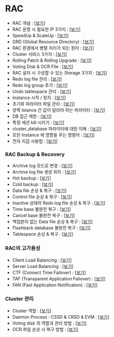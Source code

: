 # RAC

- RAC 개념 : [[보기]](https://rebel-lord-f41.notion.site/RAC-e6488e6f56ac48379cedbb1a20de225b?pvs=4)
- RAC 운영 시 필요한 IP 3가지 : [[보기]](https://rebel-lord-f41.notion.site/RAC-IP-3-d0a3d8b0bf574f189d787e081b856b89?pvs=4)
- SpeedUp & ScaleUp : [[보기]](https://rebel-lord-f41.notion.site/SpeedUp-ScaleUp-9e1b25d82c804c449033d74aaca5670e?pvs=4)
- GRD (Global Resource Directory) : [[보기]](https://rebel-lord-f41.notion.site/GRD-Global-Resource-Directory-117ce5a63cb2460aa02b65a863ef302a?pvs=4)
- RAC 환경에서 병렬 처리가 되는 원리 : [[보기]](https://rebel-lord-f41.notion.site/RAC-c01a0f8c29694f89bbefbf296870b9ae?pvs=4)
- Cluster 서비스 3가지 : [[보기]](https://rebel-lord-f41.notion.site/Cluster-3-83b86e83bacd46dcb79fd8faf1a93936?pvs=4)
- Rolling Patch & Rolling Upgrade : [[보기]](https://rebel-lord-f41.notion.site/Rolling-Patch-Rolling-Upgrade-b84ab7eb80ac485eb2b5adbfe76420bf?pvs=4)
- Voting Disk & OCR File : [[보기]](https://rebel-lord-f41.notion.site/Voting-Disk-OCR-File-24b31a21c6444449b1a6eddbedb763e1?pvs=4)
- RAC 설치 시 구성할 수 있는 Storage 3가지 : [[보기]](https://rebel-lord-f41.notion.site/RAC-Storage-3-7048c45dbd634f72ab95103eaaa59f5b?pvs=4)
- Redo log file 관리 : [[보기]](https://rebel-lord-f41.notion.site/RAC-Redo-log-file-8f7d151c964b47cc9a76a95863dc2279?pvs=4)
- Redo log group 추가 : [[보기]](https://rebel-lord-f41.notion.site/RAC-Redo-log-group-ab819ff5cfed4e8aa534850b7ce41400?pvs=4)
- Undo tablespace 관리 : [[보기]](https://rebel-lord-f41.notion.site/RAC-Undo-tablespace-cba2936b43e541f0aa49ae4fee786ae0?pvs=4)
- Instance 시작 / 정지 : [[보기]](https://rebel-lord-f41.notion.site/RAC-Instance-6496144800914ab2b2b928996eb0cc11?pvs=4)
- 초기화 파라미터 파일 관리 : [[보기]](https://rebel-lord-f41.notion.site/RAC-95b0de14b0b740a5b77273b0a2065b3f?pvs=4)
- 양쪽 Istance 간 값이 달라야 하는 파라미터 : [[보기]](https://rebel-lord-f41.notion.site/RAC-Istance-29f561fac29949f8858aaf4f039d824d?pvs=4)
- DB 접근 제한 : [[보기]](https://rebel-lord-f41.notion.site/RAC-DB-3bb03f076a444e068e65e2cb6f062afc?pvs=4)
- 특정 세션 kill 시키기 : [[보기]](https://rebel-lord-f41.notion.site/RAC-kill-785a147648e84281b6b0b2cf498e2b82?pvs=4)
- cluster_database 파라미터에 대한 이해 : [[보기]](https://rebel-lord-f41.notion.site/RAC-cluster_database-6af3989492e74a169bba22a7f411da69?pvs=4)
- 모든 Instance 에 영향을 주는 명령어 : [[보기]](https://rebel-lord-f41.notion.site/RAC-Instance-7ef1dca75a5141abb61f62e70ceeea59?pvs=4)
- 전자 지갑 사용법 : [[보기]](https://rebel-lord-f41.notion.site/RAC-3ceefb1fb14d4d32a8e2cb43151fefce?pvs=4)

### RAC Backup & Recovery
- Archive log 모드로 변경 : [[보기]](https://rebel-lord-f41.notion.site/RAC-Archive-log-666beb643a68463589bb5b365a0cd28a?pvs=4)
- Archive log file 생성 위치 : [[보기]](https://rebel-lord-f41.notion.site/RAC-Archive-log-file-ca01f442e061482c9910e67bfdedf04d?pvs=4)
- Hot backup : [[보기]](https://rebel-lord-f41.notion.site/RAC-Hot-backup-38d29837c05446929d408b35c9bfaa7f?pvs=4)
- Cold backup : [[보기]](https://rebel-lord-f41.notion.site/RAC-Cold-backup-ab9408d6bea148a0ab50294191f3a706?pvs=4)
- Data file 손상 & 복구 : [[보기]](https://rebel-lord-f41.notion.site/RAC-Data-file-9c4b9fb1eb4c42d4952de72750291e55?pvs=4)
- Control file 손상 & 복구 : [[보기]](https://rebel-lord-f41.notion.site/RAC-Control-file-436cab1e82684edf9839cce3430e1eb3?pvs=4)
- Inactive 상태의 Redo log file 손상 & 복구 : [[보기]](https://rebel-lord-f41.notion.site/RAC-Inactive-Redo-log-file-e7e10b5907bb4ccb8c3e8ec4613ca10e?pvs=4)
- Time base 불완전 복구 : [[보기]](https://rebel-lord-f41.notion.site/RAC-Time-base-a7c02742545d416a841f454ef4be54a6?pvs=4)
- Cancel base 불완전 복구 : [[보기]](https://rebel-lord-f41.notion.site/RAC-Cancel-base-87072dbcecdf48a9a1b50d2617b20cb0?pvs=4)
- 백업본이 없는 Data file 손상 & 복구 : [[보기]](https://rebel-lord-f41.notion.site/RAC-Data-file-26dda62f37614c578110ba407b1ac709?pvs=4)
- Flashback database 불완전 복구 : [[보기]](https://rebel-lord-f41.notion.site/RAC-Flashback-database-d4f435a34fe74973a8b10aaa4ff6537b?pvs=4)
- Tablespace 손상 & 복구 : [[보기]](https://rebel-lord-f41.notion.site/RAC-Tablespace-a3e4b11562f84befb897e234124ce68f?pvs=4)

### RAC의 고가용성
- Client Load Balancing : [[보기]](https://rebel-lord-f41.notion.site/Client-Load-Balancing-8b52c32be96548cb8dbf8dcf3afc39c2?pvs=4)
- Server Load Balancing : [[보기]](https://rebel-lord-f41.notion.site/Server-Load-Balancing-5ac1ac20dffb410e8c7f83ca385f243a?pvs=4)
- CTF (Connect Time Failover) : [[보기]](https://rebel-lord-f41.notion.site/CTF-Connect-Time-Failover-686ee00ab80748c18c4f4a3d7e60f17a?pvs=4)
- TAF (Transparent Application Faliover) : [[보기]](https://rebel-lord-f41.notion.site/TAF-Transparent-Application-Faliover-d3b12b8cf053433188114eecaa680687?pvs=4)
- FAN (Fast Application Notification) : [[보기]](https://rebel-lord-f41.notion.site/FAN-Fast-Application-Notification-f78f8499307b4d8d92f016106b27020c?pvs=4)

### Cluster 관리
- Cluster 역할 : [[보기]](https://rebel-lord-f41.notion.site/Cluster-85fba778313843fd95e2152c5a0e6618?pvs=4)
- Daemon Process : CSSD & CRSD & EVM : [[보기]](https://rebel-lord-f41.notion.site/CSSD-CRSD-EVM-79f7e2ff8aa64712ac0dd051f9102380?pvs=4)
- Voting disk 의 역할과 관리 방법 : [[보기]](https://rebel-lord-f41.notion.site/Voting-disk-0c4bd82d2d65412bbba5de18e585d81c?pvs=4)
- OCR 파일 손상 시 복구 방법 : [[보기]](https://rebel-lord-f41.notion.site/OCR-ed3a838d4e8843d8ac9a4bc58ba29581?pvs=4)
